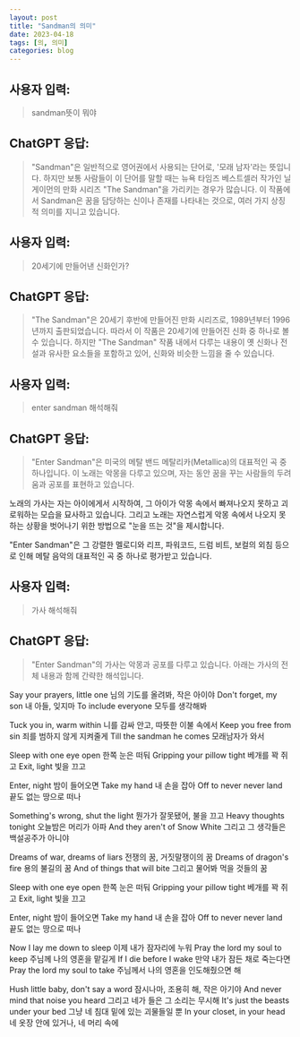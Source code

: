 ```yaml
---
layout: post
title: "Sandman의 의미"
date: 2023-04-18
tags: [의, 의미]
categories: blog
---
```


## 사용자 입력:
> sandman뜻이 뭐야

## ChatGPT 응답:
> "Sandman"은 일반적으로 영어권에서 사용되는 단어로, '모래 남자'라는 뜻입니다. 하지만 보통 사람들이 이 단어를 말할 때는 뉴욕 타임즈 베스트셀러 작가인 닐 게이먼의 만화 시리즈 "The Sandman"을 가리키는 경우가 많습니다. 이 작품에서 Sandman은 꿈을 담당하는 신이나 존재를 나타내는 것으로, 여러 가지 상징적 의미를 지니고 있습니다.

## 사용자 입력:
> 20세기에 만들어낸 신화인가?

## ChatGPT 응답:
> "The Sandman"은 20세기 후반에 만들어진 만화 시리즈로, 1989년부터 1996년까지 출판되었습니다. 따라서 이 작품은 20세기에 만들어진 신화 중 하나로 볼 수 있습니다. 하지만 "The Sandman" 작품 내에서 다루는 내용이 옛 신화나 전설과 유사한 요소들을 포함하고 있어, 신화와 비슷한 느낌을 줄 수 있습니다.

## 사용자 입력:
> enter sandman 해석해줘

## ChatGPT 응답:
> "Enter Sandman"은 미국의 메탈 밴드 메탈리카(Metallica)의 대표적인 곡 중 하나입니다. 이 노래는 악몽을 다루고 있으며, 자는 동안 꿈을 꾸는 사람들의 두려움과 공포를 표현하고 있습니다. 

노래의 가사는 자는 아이에게서 시작하여, 그 아이가 악몽 속에서 빠져나오지 못하고 괴로워하는 모습을 묘사하고 있습니다. 그리고 노래는 자연스럽게 악몽 속에서 나오지 못하는 상황을 벗어나기 위한 방법으로 "눈을 뜨는 것"을 제시합니다. 

"Enter Sandman"은 그 강렬한 멜로디와 리프, 파워코드, 드럼 비트, 보컬의 외침 등으로 인해 메탈 음악의 대표적인 곡 중 하나로 평가받고 있습니다.

## 사용자 입력:
> 가사 해석해줘

## ChatGPT 응답:
> "Enter Sandman"의 가사는 악몽과 공포를 다루고 있습니다. 아래는 가사의 전체 내용과 함께 간략한 해석입니다.

Say your prayers, little one
님의 기도를 올려봐, 작은 아이야
Don't forget, my son
내 아들, 잊지마
To include everyone
모두를 생각해봐

Tuck you in, warm within
니를 감싸 안고, 따뜻한 이불 속에서
Keep you free from sin
죄를 범하지 않게 지켜줄게
Till the sandman he comes
모래남자가 와서

Sleep with one eye open
한쪽 눈은 떠둬
Gripping your pillow tight
베개를 꽉 쥐고
Exit, light
빛을 끄고

Enter, night
밤이 들어오면
Take my hand
내 손을 잡아
Off to never never land
끝도 없는 땅으로 떠나

Something's wrong, shut the light
뭔가가 잘못됐어, 불을 끄고
Heavy thoughts tonight
오늘밤은 머리가 아파
And they aren't of Snow White
그리고 그 생각들은 백설공주가 아니야

Dreams of war, dreams of liars
전쟁의 꿈, 거짓말쟁이의 꿈
Dreams of dragon's fire
용의 불길의 꿈
And of things that will bite
그리고 물어봐 먹을 것들의 꿈

Sleep with one eye open
한쪽 눈은 떠둬
Gripping your pillow tight
베개를 꽉 쥐고
Exit, light
빛을 끄고

Enter, night
밤이 들어오면
Take my hand
내 손을 잡아
Off to never never land
끝도 없는 땅으로 떠나

Now I lay me down to sleep
이제 내가 잠자리에 누워
Pray the lord my soul to keep
주님께 나의 영혼을 맡길게
If I die before I wake
만약 내가 잠든 채로 죽는다면
Pray the lord my soul to take
주님께서 나의 영혼을 인도해줬으면 해

Hush little baby, don't say a word
잠시나마, 조용히 해, 작은 아기야
And never mind that noise you heard
그리고 네가 들은 그 소리는 무시해
It's just the beasts under your bed
그냥 네 침대 밑에 있는 괴물들일 뿐
In your closet, in your head
네 옷장 안에 있거나, 네 머리 속에

